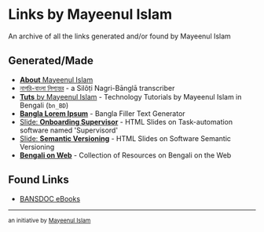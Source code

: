 # Links by Mayeenul Islam

An archive of all the links generated and/or found by Mayeenul Islam

## Generated/Made

* [**About** Mayeenul Islam](https://mayeenulislam.github.io/)
* [নাগরি-বাংলা লিপ্যন্তর](https://mayeenulislam.github.io/nagri-bangla/) - a Silôṭi Nagri-Bānglā transcriber
* [**Tuts** by Mayeenul Islam](https://mayeenulislam.github.io/tuts/) - Technology Tutorials by Mayeenul Islam in Bengali (`bn_BD`)
* [**Bangla Lorem Ipsum**](https://mayeenulislam.github.io/bangla-lorem-ipsum/) - Bangla Filler Text Generator
* [Slide: **Onboarding Supervisor**](https://mayeenulislam.github.io/slide-onboarding-supervisor/) - HTML Slides on Task-automation software named 'Supervisord'
* [Slide: **Semantic Versioning**](https://mayeenulislam.github.io/slide-semantic-versioning/) - HTML Slides on Software Semantic Versioning
* [**Bengali on Web**](https://mayeenulislam.github.io/bengali-in-web/) - Collection of Resources on Bengali on the Web

## Found Links

* [BANSDOC eBooks](./BANSDOC.md)


----
<sub>an initiative by [Mayeenul Islam](https://mayeenulislam.github.io/)</sub>
